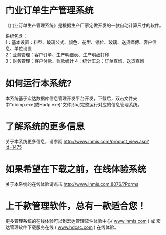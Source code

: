 # 门业订单生产管理系统

《门业订单生产管理系统》是根据生产厂家定做开发的一款自动计算尺寸的软件。 

系统包含：   
1：基本设置：料型、玻璃公式、颜色、花型、锁位、玻璃、送货师傅、客户信息、单位设置   
2：业务管理：客户订单、生产明细表、生产明细打印   
3：财务管理：客户付款、账款统计 4：统计汇总：订单查询、送货查询   

# 如何运行本系统?

本系统基于宏达数据库信息管理开发平台开发，下载后，双击文件夹中"dbimp.exe(或Hadp.exe)"文件即可完整运行对应的信息管理系统。

# 了解系统的更多信息

关于本系统更多信息，请参阅:http://www.inmis.com/product_view.asp?id=1475

# 如果希望在下载之前，在线体验系统

关于本系统的在线体验请点击:http://www.inmis.com:8076/?Pdrms

# 上千款管理软件，总有一款适合您！

更多管理系统的在线体验可以到宏达管理软件体验中心( www.inmis.com ) 或 宏达管理软件下载服务在线 ( www.hdcsc.com ) 在线体验。

